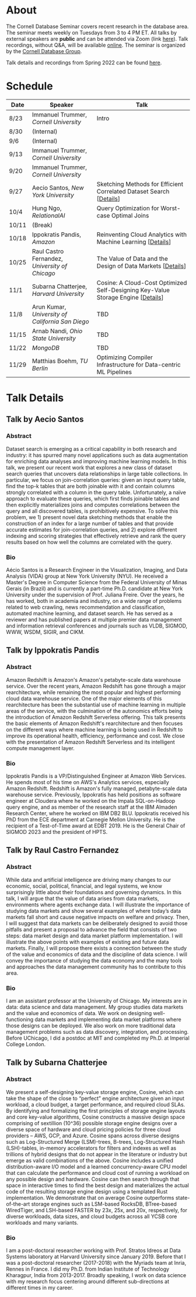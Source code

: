 # About

The Cornell Database Seminar covers recent research in the database area. The seminar meets weekly on Tuesdays from 3 to 4 PM ET. All talks by external speakers are **public** and can be attended via Zoom (link [here](https://cornell.zoom.us/j/94791289427?pwd=c2grd2dvc2xnWHpuLzMvemNub3BPZz09)). Talk recordings, without Q&A, will be available [online](https://www.youtube.com/playlist?list=PLXPbT_PYOiRhWH5G7GJdKKirILbO56Mmv). The seminar is organized by the [Cornell Database Group](https://itrummer.github.io/dbgrouphp/).

Talk details and recordings from Spring 2022 can be found [here](/cornelldbseminar/spring22.html).

# Schedule

|Date|Speaker|Talk|
|---|----- | ------- |
|8/23|Immanuel Trummer, _Cornell University_|Intro|
|8/30|(Internal)||
|9/6|(Internal)||
|9/13|Immanuel Trummer, _Cornell University_||
|9/20|Immanuel Trummer, _Cornell University_||
|9/27|Aecio Santos, _New York University_|Sketching Methods for Efficient Correlated Dataset Search \[[Details](#talk-by-aecio-santos)\]|
|10/4|Hung Ngo, _RelationalAI_|Query Optimization for Worst-case Optimal Joins|
|10/11|(Break)||
|10/18|Ippokratis Pandis, _Amazon_|Reinventing Cloud Analytics with Machine Learning \[[Details](#talk-by-ippokratis-pandis)\]|
|10/25|Raul Castro Fernandez, _University of Chicago_|The Value of Data and the Design of Data Markets \[[Details](#talk-by-raul-castro-fernandez)\]|
|11/1|Subarna Chatterjee, _Harvard University_|Cosine: A Cloud-Cost Optimized Self-Designing Key-Value Storage Engine \[[Details](#talk-by-subarna-chatterjee)\]|
|11/8|Arun Kumar, _University of California San Diego_|TBD|
|11/15|Arnab Nandi, _Ohio State University_|TBD|
|11/22|_MongoDB_|TBD|
|11/29|Matthias Boehm, _TU Berlin_|Optimizing Compiler Infrastructure for Data-centric ML Pipelines|

# Talk Details

## Talk by Aecio Santos

### Abstract

Dataset search is emerging as a critical capability in both research and industry: it has spurred many novel applications such as data augmentation for enriching data analyses and improving machine learning models. In this talk, we present our recent work that explores a new class of dataset search queries that uncovers data relationships in large table collections. In particular, we focus on join-correlation queries: given an input query table, find the top-k tables that are both joinable with it and contain columns strongly correlated with a column in the query table. Unfortunately, a naïve approach to evaluate these queries, which first finds joinable tables and then explicitly materializes joins and computes correlations between the query and all discovered tables, is prohibitively expensive. To solve this problem, we 1) present novel data sketching methods that enable the construction of an index for a large number of tables and that provide accurate estimates for join-correlation queries, and 2) explore different indexing and scoring strategies that effectively retrieve and rank the query results based on how well the columns are correlated with the query.

### Bio

Aécio Santos is a Research Engineer in the Visualization, Imaging, and Data Analysis (VIDA) group at New York University (NYU). He received a Master's Degree in Computer Science from the Federal University of Minas Gerais (in Brazil) and is currently a part-time Ph.D. candidate at New York University under the supervision of Prof. Juliana Freire. Over the years, he has worked, both in academia and industry, on a wide range of problems related to web crawling, news recommendation and classification, automated machine learning, and dataset search. He has served as a reviewer and has published papers at multiple premier data management and information retrieval conferences and journals such as VLDB, SIGMOD, WWW, WSDM, SIGIR, and CIKM.

## Talk by Ippokratis Pandis

### Abstract

Amazon Redshift is Amazon's Amazon's petabyte-scale data warehouse service. Over the recent years, Amazon Redshift has gone through a major rearchitecture, while remaining the most popular and highest performing cloud data warehouse service. One of the major elements of this rearchitecture has been the substantial use of machine learning in multiple areas of the service, with the culmination of the autonomics efforts being the introduction of Amazon Redshift Serverless offering. This talk presents the basic elements of Amazon Redshift's rearchitecture and then focuses on the different ways where machine learning is being used in Redshift to improve its operational health, efficiency, performance and cost. We close with the presentation of Amazon Redshift Serverless and its intelligent compute management layer.

### Bio

Ippokratis Pandis is a VP/Distinguished Engineer at Amazon Web Services. He spends most of his time on AWS's Analytics services, especially Amazon Redshift. Redshift is Amazon's fully managed, petabyte-scale data warehouse service. Previously, Ippokratis has held positions as software engineer at Cloudera where he worked on the Impala SQL-on-Hadoop query engine, and as member of the research staff at the IBM Almaden Research Center, where he worked on IBM DB2 BLU. Ippokratis received his PhD from the ECE department at Carnegie Mellon University. He is the recipient of a Test-of-Time award at EDBT 2019. He is the General Chair of SIGMOD 2023 and the president of HPTS.

## Talk by Raul Castro Fernandez

### Abstract

While data and artificial intelligence are driving many changes to our economic, social, political, financial, and legal systems, we know surprisingly little about their foundations and governing dynamics. In this talk, I will argue that the value of data arises from data markets, environments where agents exchange data. I will illustrate the importance of studying data markets and show several examples of where today’s data markets fall short and cause negative impacts on welfare and privacy. Then, I will suggest that data markets can be deliberately designed to avoid those pitfalls and present a proposal to advance the field that consists of two steps: data market design and data market platform implementation. I will illustrate the above points with examples of existing and future data markets. Finally, I will propose there exists a connection between the study of the value and economics of data and the discipline of data science. I will convey the importance of studying the data economy and the many tools and approaches the data management community has to contribute to this area.

### Bio

I am an assistant professor at the University of Chicago. My interests are in data: data science and data management. My group studies data markets and the value and economics of data. We work on designing well-functioning data markets and implementing data market platforms where those designs can be deployed. We also work on more traditional data management problems such as data discovery, integration, and processing. Before UChicago, I did a postdoc at MIT and completed my Ph.D. at Imperial College London.

## Talk by Subarna Chatterjee

### Abstract

We present a self-designing key-value storage engine, Cosine, which can take the shape of the close to “perfect” engine architecture given an input workload, a cloud budget, a target performance, and required cloud SLAs. By identifying and formalizing the first principles of storage engine layouts and core key-value algorithms, Cosine constructs a massive design space comprising of sextillion (10^36) possible storage engine designs over a diverse space of hardware and cloud pricing policies for three cloud providers – AWS, GCP, and Azure. Cosine spans across diverse designs such as Log-Structured Merge (LSM)-trees, B-trees, Log-Structured Hash (LSH)-tables, in-memory accelerators for filters and indexes as well as trillions of hybrid designs that do not appear in the literature or industry but emerge as valid combinations of the above. Cosine includes a unified distribution-aware I/O model and a learned concurrency-aware CPU model that can calculate the performance and cloud cost of running a workload on any possible design and hardware. Cosine can then search through that space in interactive times to find the best design and materializes the actual code of the resulting storage engine design using a templated Rust implementation. We demonstrate that on average Cosine outperforms state-of-the-art storage engines such as LSM-based RocksDB, BTree-based WiredTiger, and LSH-based FASTER by 23x, 25x, and 20x, respectively, for diverse workloads, data sizes, and cloud budgets across all YCSB core workloads and many variants.

### Bio

I am a post-doctoral researcher working with Prof. Stratos Idreos at Data Systems laboratory at Harvard University since January 2019. Before that I was a post-doctoral researcher (2017-2018) with the Myriads team at Inria, Rennes in France. I did my Ph.D. from Indian Institute of Technology Kharagpur, India from 2013-2017. Broadly speaking, I work on data science with my research focus centering around different sub-directions at different times in my career.
